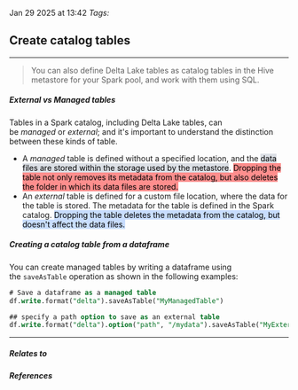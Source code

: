 Jan 29 2025 at 13:42
_Tags:_
## Create catalog tables
---
>You can also define Delta Lake tables as catalog tables in the Hive metastore for your Spark pool, and work with them using SQL.

#####  External vs Managed tables

Tables in a Spark catalog, including Delta Lake tables, can be _managed_ or _external_; and it's important to understand the distinction between these kinds of table.

- A _managed_ table is defined without a specified location, and the <mark style="background: #CACFD9A6;">data files are stored within the storage used by the metastore</mark>. <mark style="background: #FF5452A6;">Dropping the table not only removes its metadata from the catalog, but also deletes the folder in which its data files are stored.</mark>
- An _external_ table is defined for a custom file location, where the data for the table is stored. The metadata for the table is defined in the Spark catalog. <mark style="background: #ADCCFFA6;">Dropping the table deletes the metadata from the catalog, but doesn't affect the data files.</mark>

##### Creating a catalog table from a dataframe

You can create managed tables by writing a dataframe using the `saveAsTable` operation as shown in the following examples:

```sql
# Save a dataframe as a managed table
df.write.format("delta").saveAsTable("MyManagedTable")

## specify a path option to save as an external table
df.write.format("delta").option("path", "/mydata").saveAsTable("MyExternalTable")
```

---
##### Relates to

##### References
